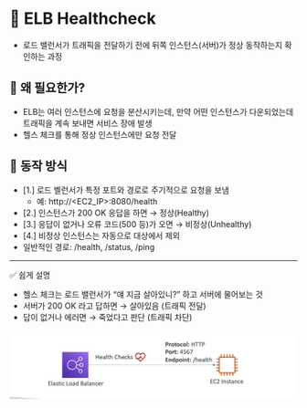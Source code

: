 # 🚀 ELB Healthcheck

- 로드 밸런서가 트래픽을 전달하기 전에 뒤쪽 인스턴스(서버)가 정상 동작하는지 확인하는 과정

## 🤔 왜 필요한가?

- ELB는 여러 인스턴스에 요청을 분산시키는데, 만약 어떤 인스턴스가 다운되었는데 트래픽을 계속 보내면
  서비스 장애 발생
- 헬스 체크를 통해 정상 인스턴스에만 요청 전달

## 📌 동작 방식

- [1.] 로드 벨런서가 특정 포트와 경로로 주기적으로 요청을 보냄
  - 예: http://<EC2_IP>:8080/health
- [2.] 인스턴스가 200 OK 응답을 하면 → 정상(Healthy)
- [3.] 응답이 없거나 오류 코드(500 등)가 오면 → 비정상(Unhealthy)
- [4.] 비정상 인스턴스는 자동으로 대상에서 제외
- 일반적인 경로: /health, /status, /ping

---

✅ 쉽게 설명

- 헬스 체크는 로드 밸런서가 “얘 지금 살아있니?” 하고 서버에 물어보는 것
- 서버가 200 OK 라고 답하면 → 살아있음 (트래픽 전달)
- 답이 없거나 에러면 → 죽었다고 판단 (트래픽 차단)

![elb-healthcheck](./assets/elb_healthcheck.png)
